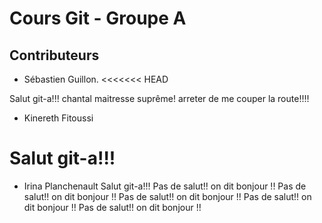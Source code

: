# Cours Git - Groupe A

## Contributeurs

* Sébastien Guillon.
<<<<<<< HEAD


Salut git-a!!!
chantal maitresse suprême!
arreter de me couper la route!!!!


* Kinereth Fitoussi

Salut git-a!!!
=======

* Irina Planchenault
Salut git-a!!! 
Pas de salut!! on dit bonjour !!
Pas de salut!! on dit bonjour !!
Pas de salut!! on dit bonjour !!
Pas de salut!! on dit bonjour !!
Pas de salut!! on dit bonjour !!



